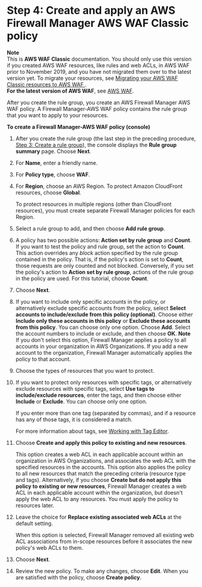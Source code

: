 # Step 4: Create and apply an AWS Firewall Manager AWS WAF Classic policy<a name="classic-get-started-fms-create-security-policy"></a>

**Note**  
This is **AWS WAF Classic** documentation\. You should only use this version if you created AWS WAF resources, like rules and web ACLs, in AWS WAF prior to November 2019, and you have not migrated them over to the latest version yet\. To migrate your resources, see [Migrating your AWS WAF Classic resources to AWS WAF ](waf-migrating-from-classic.md)\.  
**For the latest version of AWS WAF**, see [AWS WAF](waf-chapter.md)\. 

After you create the rule group, you create an AWS Firewall Manager AWS WAF policy\. A Firewall Manager\-AWS WAF policy contains the rule group that you want to apply to your resources\.<a name="classic-get-started-fms-create-security-policy-procedure"></a>

**To create a Firewall Manager\-AWS WAF policy \(console\)**

1. After you create the rule group \(the last step in the preceding procedure, [Step 3: Create a rule group](classic-get-started-fms-create-rule-group.md)\), the console displays the **Rule group summary** page\. Choose **Next**\.

1. For **Name**, enter a friendly name\. 

1. For **Policy type**, choose **WAF**\. 

1. For **Region**, choose an AWS Region\. To protect Amazon CloudFront resources, choose **Global**\.

   To protect resources in multiple regions \(other than CloudFront resources\), you must create separate Firewall Manager policies for each Region\.

1. Select a rule group to add, and then choose **Add rule group**\. 

1. A policy has two possible actions: **Action set by rule group** and **Count**\. If you want to test the policy and rule group, set the action to **Count**\. This action overrides any *block* action specified by the rule group contained in the policy\. That is, if the policy's action is set to **Count**, those requests are only counted and not blocked\. Conversely, if you set the policy's action to **Action set by rule group**, actions of the rule group in the policy are used\. For this tutorial, choose **Count**\.

1. Choose **Next**\.

1. If you want to include only specific accounts in the policy, or alternatively exclude specific accounts from the policy, select **Select accounts to include/exclude from this policy \(optional\)**\. Choose either **Include only these accounts in this policy** or **Exclude these accounts from this policy**\. You can choose only one option\. Choose **Add**\. Select the account numbers to include or exclude, and then choose **OK**\. 
**Note**  
If you don't select this option, Firewall Manager applies a policy to all accounts in your organization in AWS Organizations\. If you add a new account to the organization, Firewall Manager automatically applies the policy to that account\.

1. Choose the types of resources that you want to protect\.

1. If you want to protect only resources with specific tags, or alternatively exclude resources with specific tags, select **Use tags to include/exclude resources**, enter the tags, and then choose either **Include** or **Exclude**\. You can choose only one option\. 

   If you enter more than one tag \(separated by commas\), and if a resource has any of those tags, it is considered a match\.

   For more information about tags, see [Working with Tag Editor](https://docs.aws.amazon.com/awsconsolehelpdocs/latest/gsg/tag-editor.html)\.

1. Choose **Create and apply this policy to existing and new resources**\.

   This option creates a web ACL in each applicable account within an organization in AWS Organizations, and associates the web ACL with the specified resources in the accounts\. This option also applies the policy to all new resources that match the preceding criteria \(resource type and tags\)\. Alternatively, if you choose **Create but do not apply this policy to existing or new resources**, Firewall Manager creates a web ACL in each applicable account within the organization, but doesn't apply the web ACL to any resources\. You must apply the policy to resources later\.

1. Leave the choice for **Replace existing associated web ACLs** at the default setting\.

   When this option is selected, Firewall Manager removed all existing web ACL associations from in\-scope resources before it associates the new policy's web ACLs to them\. 

1. Choose **Next**\.

1. Review the new policy\. To make any changes, choose **Edit**\. When you are satisfied with the policy, choose **Create policy**\.